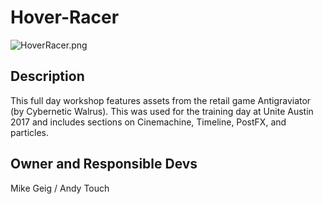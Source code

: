 # Hover-Racer

![HoverRacer.png](https://i.imgur.com/8FoZCdN.jpg)

## Description

This full day workshop features assets from the retail game Antigraviator (by Cybernetic Walrus).
This was used for the training day at Unite Austin 2017 and includes sections on Cinemachine, Timeline, PostFX, and particles.

## Owner and Responsible Devs

Mike Geig / Andy Touch   
